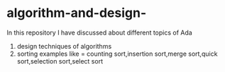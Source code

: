 # algorithm-and-design-
In this repository I have discussed about different topics of Ada 
1) design techniques of algorithms 
2) sorting examples like = counting sort,insertion sort,merge sort,quick sort,selection sort,select sort
